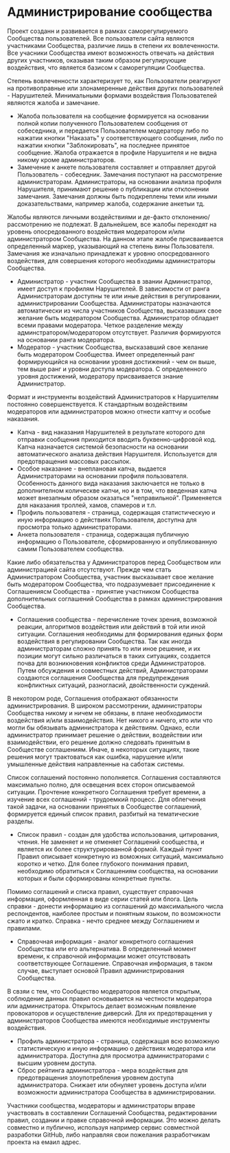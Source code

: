 # Администрирование сообщества

Проект созданн и развивается в рамках саморегулируемого Сообщества пользователей. Все пользователи сайта являются участниками Сообщества, различие лишь в степени их вовлеченности. Все учасники Сообщества имеют возможность отвечать на действия других участников, оказывая таким образом регулирующие воздействия, что является базисом к саморегуляции Сообщества. 

Степень вовлеченности характеризует то, как Пользователи реагируют на противоправные или злонамеренные действия других пользователей - Нарушителей. Минимальными формами воздействия Пользователей являются жалоба и замечание.
* Жалоба пользователя на сообщение формируется на основании полной копии полученного Пользователем сообщения от собеседника, и передается Пользователем модератору либо по нажатии кнопки "Наказать" у соответствующего сообщения, либо по нажатии кнопки "Заблокировать", на последнее принятое сообщение. Жалоба отражается в профиле Нарушителя и не видна никому кроме администраторов.
* Замечение к анкете пользователя составляет и отправляет другой Пользователь - собеседник. Замечания поступают на рассмотрение администраторам. Администраторы, на основании анализа профиля Нарушителя, принимают решение о публикации или отклонении замечания. Замечания должны быть подкреплены теми или иными доказательствами, например жалоба, содержание анкетыи тд.

Жалобы являются личными воздействиями и де-факто отклонению/рассмотрению не подлежат. В дальнейшем, все жалобы переходят на уровень опосредованного воздействия модератором и/или администратором Сообщества. На данном этапе жалобе присваивается определенный маркер, указывающий на степень вины Пользователя. Замечания же изначально принадлежат к уровню опосредованного воздействия, для совершения которого необходимы администраторы Сообщества.
* Администратор - участник Сообщества в звании Администратор, имеет доступ к профилям Нарушителей. В зависимости от ранга Администраторам доступны те или иные действия в регулировании, администрировании Сообщества. Администраторы назначаются автоматически из числа участников Сообщества, высказавших свое желание быть модератором Сообщества. Администратор обладает всеми правами модератора. Четкое разделение между админстратором/модератором отсутствует. Различия формируются на основании ранга модератора.
* Модератор - участник Сообщества, высказавший свое желание быть модератором Сообщества. Имеет определенный ранг формирующийся на основании уровня достижений - чем он выше, тем выше ранг и уровни доступа модератора. С определенного уровня достижений, модератору присваивается знание Администратор.

Формат и инструменты воздействий Администраторов к Нарушителям постоянно совершенствуется. К стандартным воздействиям модераторов или администраторов можно отнести каптчу и особые наказания.
* Капча - вид наказания Нарушителей в результате которого для отправки сообщения приходится вводить буквенно-цифровой код. Капча назначается системой безопасности на основании автоматического анализа действия Нарушителя. Используется для предотвращения массовых рассылок.
* Особое наказание - внеплановая капча, выдается Администраторами на основании профиля пользователя. Особенность данного вида наказания заключается не только в дополнителном колическве капчи, но и в том, что введенная капча может внезапным образом оказаться "неправильной". Применяется для наказания троллей, хамов, спамеров и т.п.
* Профиль пользователя - страница, содержащая статистическую и иную информацию о действиях Пользователя, доступна для просмотра только администраторами.
* Анкета пользователя - страница, содержащая публичную информацию о Пользователе, сформированную и опубликованную самим Пользователем сообщества.

Какие либо обязательства у Администраторов перед Сообществом или администрацией сайта отсутствуют. Прежде чем стать Администратором Сообщества, участник высказывает свое желание быть модератором Сообщества, что подразумевает присоединение к Соглашениясм Сообщества - принятие участником Сообщества дополнительных соглашений Сообщества в рамках администрирования Сообщества. 
* Соглашения сообщества - перечисление точек зрения, возможной реакции, алгоритмов воздействия или действий в той или иной ситуации. Соглашения необходимы для формирования единых форм воздействия в регулировании Сообщества. Так как иногда администраторам сложно принять то или иное решение, и их позиции могут сильно различаться в таких ситуациях, создается почва для возникновения конфликтов среди Администраторов. Путем обсуждения и совместных действий, Администраторами создаются соглашения Сообщества для предупреждения конфликтных ситуаций, разногласий, двойственности суждений.

В некотором роде, Соглашения отображают обязанности администрирования. В широком рассмотрении, администраторы Сообщества никому и ничем не обязаны, в плане необходимости воздействия и/или взаимодействия. Нет никого и ничего, кто или что могли бы обязывать администратора к действиям. Однако, если администратор принимает решение о действии, воздействии или взаимодействии, его решение должно следовать принятым в Сообществе соглашениям. Иначе, в некоторых ситуациях, такие решения могут трактоваться как ошибка, нарушение и/или умышленные действия направленные на саботаж системы.

Список соглашений постоянно пополняется. Соглашения составляются максимально полно, для освещения всех сторон описываемой ситуации. Прочтение конкретного Соглашения требует времени, а изучение всех соглашений - трудоемкий процесс. Для облегчения такой задачи, на основании принятых в Сообществе соглашений, формируется единый список правил, разбитый на тематические разделы. 
* Список правил - создан для удобства использования, цитирования, чтения. Не заменяет и не отменяет Соглашений сообщества, и является их более структурированной формой. Каждый пункт Правил описывает конкретную из воможных ситуаций, максимально коротко и четко. Для более глубокого понимания правил, необходимо обратиться к Соглашениям сообщества, на основании которых и были сформированы конкретные пункты.

Помимо соглашений и списка правил, существует справочная информация, оформленная в виде серии статей или блога. Цель справки - донести информацию из соглашений до максимального числа респондентов, наиболее простым и понятным языком, по возможности сжато и кратко. Справка - нечто среднее между Соглашением и правилами.
* Справочная информация - аналог конкретного соглашения Сообщества или его альтернатива. В определенный момент времени, к справочной информации может отсутствовать соответствующее Соглашение. Справочная информация, в таком случае, выступает основой Правил администрирования Сообщества.

В свзяи с тем, что Сообщество модераторов является открытым, соблюдение данных правил основывается на честности модератора или администратора. Открытось делает возможным появление провокаторов и осуществление диверсий. Для их предотвращения у администраторов Сообщества имеются необходимые инструменты воздействия. 
* Профиль администратора - страница, содержащая всю возможную статистическую и иную информацию о действиях модератора или админиcтратора. Доступна для просмотра администраторами с высшим уровнем доступа.
* Сброс рейтинга администратора - мера воздействия для предотвращения злоупотребления уровнем доступа администратора. Снижает или обнуляет уровень доступа и/или возможности администратора Сообщества в администрировании.

Участники сообщества, модераторы и администраторы вправе участвовать в составлении Соглашений Сообщества, редактировании правил, создании и правке справочной информации. Это можно делать совместно и публично, используя например сервис совместной разработки GitHub, либо направляя свои пожелания разработчикам проекта на емаил адрес.
